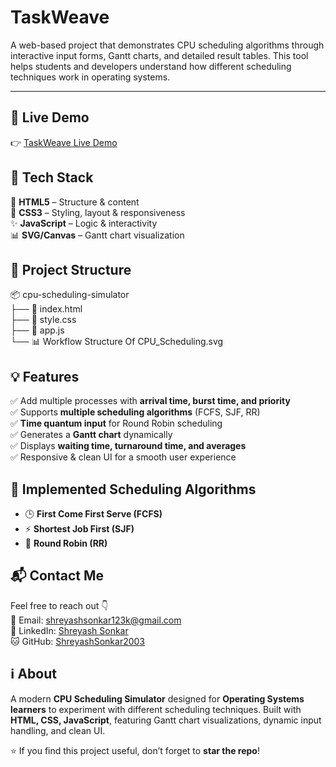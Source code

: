 # TaskWeave
A web-based project that demonstrates CPU scheduling algorithms through interactive input forms, Gantt charts, and detailed result tables. This tool helps students and developers understand how different scheduling techniques work in operating systems.

---

## 🔗 Live Demo  
👉 [TaskWeave Live Demo](https://taskweave-cpu-algo-simulator.netlify.app)


## 🧰 Tech Stack  
🧱 **HTML5** – Structure & content  
🎨 **CSS3** – Styling, layout & responsiveness  
✨ **JavaScript** – Logic & interactivity  
📊 **SVG/Canvas** – Gantt chart visualization  

## 📁 Project Structure  
📦 cpu-scheduling-simulator  
├── 📄 index.html  
├── 🎨 style.css  
├── 📜 app.js  
└── 📊 Workflow Structure Of CPU_Scheduling.svg  

## 💡 Features  
✅ Add multiple processes with **arrival time, burst time, and priority**  
✅ Supports **multiple scheduling algorithms** (FCFS, SJF, RR)  
✅ **Time quantum input** for Round Robin scheduling  
✅ Generates a **Gantt chart** dynamically  
✅ Displays **waiting time, turnaround time, and averages**  
✅ Responsive & clean UI for a smooth user experience  

## 📖 Implemented Scheduling Algorithms  
- 🕒 **First Come First Serve (FCFS)**  
- ⚡ **Shortest Job First (SJF)**  
- 🔁 **Round Robin (RR)**  

## 📬 Contact Me  
Feel free to reach out 👇  
📧 Email: shreyashsonkar123k@gmail.com  
💼 LinkedIn: [Shreyash Sonkar](https://www.linkedin.com/in/shreyash-sonkar19/)  
🐱 GitHub: [ShreyashSonkar2003](https://github.com/ShreyashSonkar2003)  

## ℹ️ About  
A modern **CPU Scheduling Simulator** designed for **Operating Systems learners** to experiment with different scheduling techniques. Built with **HTML, CSS, JavaScript**, featuring Gantt chart visualizations, dynamic input handling, and clean UI.  

⭐ If you find this project useful, don’t forget to **star the repo**!  
